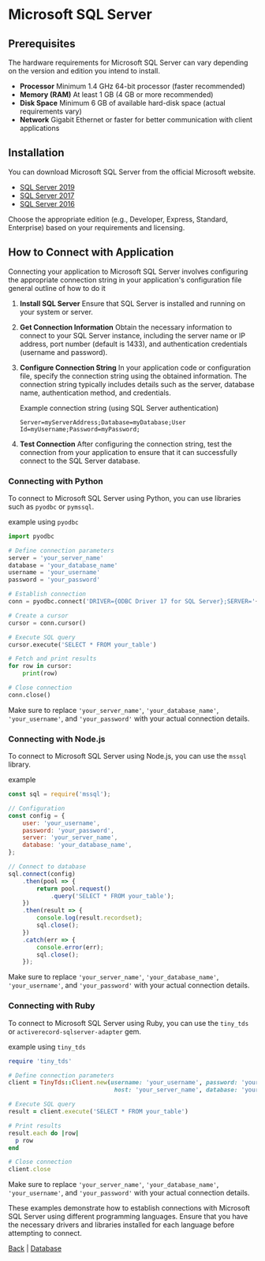 # Microsoft SQL Server

## Prerequisites

The hardware requirements for Microsoft SQL Server can vary depending on the version and edition you intend to install.

- **Processor** Minimum 1.4 GHz 64-bit processor (faster recommended)
- **Memory (RAM)** At least 1 GB (4 GB or more recommended)
- **Disk Space** Minimum 6 GB of available hard-disk space (actual requirements vary)
- **Network** Gigabit Ethernet or faster for better communication with client applications

## Installation

You can download Microsoft SQL Server from the official Microsoft website.

- [SQL Server 2019](https://www.microsoft.com/en-us/sql-server/sql-server-downloads)
- [SQL Server 2017](https://www.microsoft.com/en-us/sql-server/sql-server-downloads)
- [SQL Server 2016](https://www.microsoft.com/en-us/sql-server/sql-server-downloads)

Choose the appropriate edition (e.g., Developer, Express, Standard, Enterprise) based on your requirements and licensing.

## How to Connect with Application

Connecting your application to Microsoft SQL Server involves configuring the appropriate connection string in your application's configuration file general outline of how to do it

1. **Install SQL Server** Ensure that SQL Server is installed and running on your system or server.

2. **Get Connection Information** Obtain the necessary information to connect to your SQL Server instance, including the server name or IP address, port number (default is 1433), and authentication credentials (username and password).

3. **Configure Connection String** In your application code or configuration file, specify the connection string using the obtained information. The connection string typically includes details such as the server, database name, authentication method, and credentials.

   Example connection string (using SQL Server authentication)
   ```
   Server=myServerAddress;Database=myDatabase;User Id=myUsername;Password=myPassword;
   ```

4. **Test Connection** After configuring the connection string, test the connection from your application to ensure that it can successfully connect to the SQL Server database.

### Connecting with Python

To connect to Microsoft SQL Server using Python, you can use libraries such as `pyodbc` or `pymssql`. 

example using `pyodbc`

```python
import pyodbc

# Define connection parameters
server = 'your_server_name'
database = 'your_database_name'
username = 'your_username'
password = 'your_password'

# Establish connection
conn = pyodbc.connect('DRIVER={ODBC Driver 17 for SQL Server};SERVER='+server+';DATABASE='+database+';UID='+username+';PWD='+ password)

# Create a cursor
cursor = conn.cursor()

# Execute SQL query
cursor.execute('SELECT * FROM your_table')

# Fetch and print results
for row in cursor:
    print(row)

# Close connection
conn.close()
```

Make sure to replace `'your_server_name'`, `'your_database_name'`, `'your_username'`, and `'your_password'` with your actual connection details.

### Connecting with Node.js

To connect to Microsoft SQL Server using Node.js, you can use the `mssql` library. 

example

```javascript
const sql = require('mssql');

// Configuration
const config = {
    user: 'your_username',
    password: 'your_password',
    server: 'your_server_name',
    database: 'your_database_name',
};

// Connect to database
sql.connect(config)
    .then(pool => {
        return pool.request()
            .query('SELECT * FROM your_table');
    })
    .then(result => {
        console.log(result.recordset);
        sql.close();
    })
    .catch(err => {
        console.error(err);
        sql.close();
    });
```

Make sure to replace `'your_server_name'`, `'your_database_name'`, `'your_username'`, and `'your_password'` with your actual connection details.

### Connecting with Ruby

To connect to Microsoft SQL Server using Ruby, you can use the `tiny_tds` or `activerecord-sqlserver-adapter` gem. 

example using `tiny_tds`

```ruby
require 'tiny_tds'

# Define connection parameters
client = TinyTds::Client.new(username: 'your_username', password: 'your_password', 
                              host: 'your_server_name', database: 'your_database_name')

# Execute SQL query
result = client.execute('SELECT * FROM your_table')

# Print results
result.each do |row|
  p row
end

# Close connection
client.close
```

Make sure to replace `'your_server_name'`, `'your_database_name'`, `'your_username'`, and `'your_password'` with your actual connection details.

These examples demonstrate how to establish connections with Microsoft SQL Server using different programming languages. Ensure that you have the necessary drivers and libraries installed for each language before attempting to connect.

[Back](../basics/basics.md) | [Database](../../database.md)
